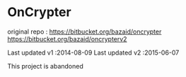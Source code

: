 # OnCrypter
original repo : 
https://bitbucket.org/bazaid/oncrypter
https://bitbucket.org/bazaid/oncrypterv2

Last updated v1 :2014-08-09 
Last updated v2 :2015-06-07 


This project is abandoned
